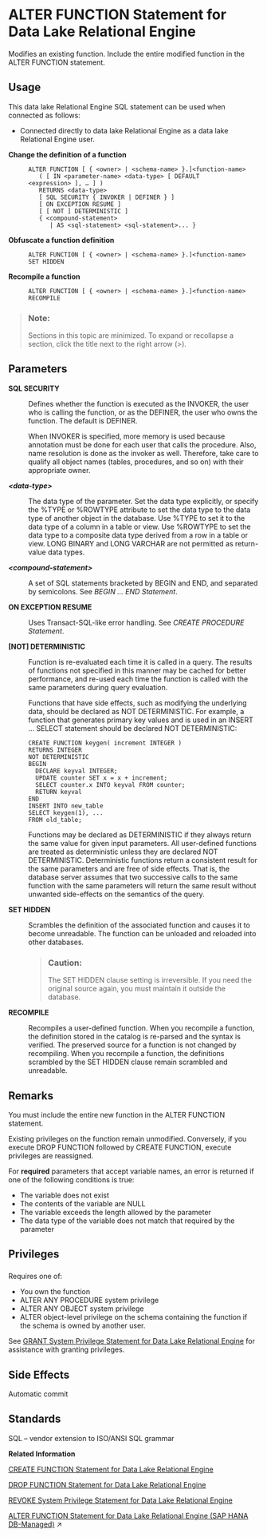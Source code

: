 <!-- loioa61280af84f21015a184bc25f16886f8 -->

# ALTER FUNCTION Statement for Data Lake Relational Engine

Modifies an existing function. Include the entire modified function in the ALTER FUNCTION statement.



<a name="loioa61280af84f21015a184bc25f16886f8__section_azh_5fj_znb"/>

## Usage

This data lake Relational Engine SQL statement can be used when connected as follows:

-   Connected directly to data lake Relational Engine as a data lake Relational Engine user.




<dl>
<dt><b>

Change the definition of a function

</b></dt>
<dd>

```
ALTER FUNCTION [ { <owner> | <schema-name> }.]<function-name> 
   ( [ IN <parameter-name> <data-type> [ DEFAULT <expression> ], … ] )
   RETURNS <data-type> 
   [ SQL SECURITY { INVOKER | DEFINER } ]
   [ ON EXCEPTION RESUME ]
   [ [ NOT ] DETERMINISTIC ]
   { <compound-statement> 
      | AS <sql-statement> <sql-statement>... }

```



</dd><dt><b>

Obfuscate a function definition

</b></dt>
<dd>

```
ALTER FUNCTION [ { <owner> | <schema-name> }.]<function-name> 
SET HIDDEN
```



</dd><dt><b>

Recompile a function

</b></dt>
<dd>

```
ALTER FUNCTION [ { <owner> | <schema-name> }.]<function-name>
RECOMPILE
```



</dd>
</dl>



> ### Note:  
> Sections in this topic are minimized. To expand or recollapse a section, click the title next to the right arrow \(*\>*\).



<a name="loioa61280af84f21015a184bc25f16886f8__alter_function_parameters1"/>

## Parameters


<dl>
<dt><b>

SQL SECURITY

</b></dt>
<dd>

Defines whether the function is executed as the INVOKER, the user who is calling the function, or as the DEFINER, the user who owns the function. The default is DEFINER.

When INVOKER is specified, more memory is used because annotation must be done for each user that calls the procedure. Also, name resolution is done as the invoker as well. Therefore, take care to qualify all object names \(tables, procedures, and so on\) with their appropriate owner.



</dd><dt><b>

*<data-type\>*

</b></dt>
<dd>

The data type of the parameter. Set the data type explicitly, or specify the %TYPE or %ROWTYPE attribute to set the data type to the data type of another object in the database. Use %TYPE to set it to the data type of a column in a table or view. Use %ROWTYPE to set the data type to a composite data type derived from a row in a table or view. LONG BINARY and LONG VARCHAR are not permitted as return-value data types.



</dd><dt><b>

*<compound-statement\>*

</b></dt>
<dd>

A set of SQL statements bracketed by BEGIN and END, and separated by semicolons. See *BEGIN … END Statement*.



</dd><dt><b>

ON EXCEPTION RESUME

</b></dt>
<dd>

Uses Transact-SQL-like error handling. See *CREATE PROCEDURE Statement*.



</dd><dt><b>

\[NOT\] DETERMINISTIC

</b></dt>
<dd>

Function is re-evaluated each time it is called in a query. The results of functions not specified in this manner may be cached for better performance, and re-used each time the function is called with the same parameters during query evaluation.

Functions that have side effects, such as modifying the underlying data, should be declared as NOT DETERMINISTIC. For example, a function that generates primary key values and is used in an INSERT … SELECT statement should be declared NOT DETERMINISTIC:

```
CREATE FUNCTION keygen( increment INTEGER ) 
RETURNS INTEGER 
NOT DETERMINISTIC 
BEGIN   
  DECLARE keyval INTEGER;  
  UPDATE counter SET x = x + increment;  
  SELECT counter.x INTO keyval FROM counter;   
  RETURN keyval 
END 
INSERT INTO new_table 
SELECT keygen(1), ... 
FROM old_table;
```

Functions may be declared as DETERMINISTIC if they always return the same value for given input parameters. All user-defined functions are treated as deterministic unless they are declared NOT DETERMINISTIC. Deterministic functions return a consistent result for the same parameters and are free of side effects. That is, the database server assumes that two successive calls to the same function with the same parameters will return the same result without unwanted side-effects on the semantics of the query.



</dd><dt><b>

SET HIDDEN

</b></dt>
<dd>

Scrambles the definition of the associated function and causes it to become unreadable. The function can be unloaded and reloaded into other databases.

> ### Caution:  
> The SET HIDDEN clause setting is irreversible. If you need the original source again, you must maintain it outside the database.



</dd><dt><b>

RECOMPILE

</b></dt>
<dd>

Recompiles a user-defined function. When you recompile a function, the definition stored in the catalog is re-parsed and the syntax is verified. The preserved source for a function is not changed by recompiling. When you recompile a function, the definitions scrambled by the SET HIDDEN clause remain scrambled and unreadable.



</dd>
</dl>



<a name="loioa61280af84f21015a184bc25f16886f8__alter_function_remarks1"/>

## Remarks

You must include the entire new function in the ALTER FUNCTION statement.

Existing privileges on the function remain unmodified. Conversely, if you execute DROP FUNCTION followed by CREATE FUNCTION, execute privileges are reassigned.

For **required** parameters that accept variable names, an error is returned if one of the following conditions is true:

-   The variable does not exist
-   The contents of the variable are NULL
-   The variable exceeds the length allowed by the parameter
-   The data type of the variable does not match that required by the parameter



<a name="loioa61280af84f21015a184bc25f16886f8__alter_function_privilege1"/>

## Privileges



### 

Requires one of:

-   You own the function
-   ALTER ANY PROCEDURE system privilege
-   ALTER ANY OBJECT system privilege
-   ALTER object-level privilege on the schema containing the function if the schema is owned by another user.

See [GRANT System Privilege Statement for Data Lake Relational Engine](grant-system-privilege-statement-for-data-lake-relational-engine-a3dfcb0.md) for assistance with granting privileges.



<a name="loioa61280af84f21015a184bc25f16886f8__alter_function_sideeffects1"/>

## Side Effects

Automatic commit



<a name="loioa61280af84f21015a184bc25f16886f8__alter_function_standards1"/>

## Standards

SQL – vendor extension to ISO/ANSI SQL grammar

**Related Information**  


[CREATE FUNCTION Statement for Data Lake Relational Engine](create-function-statement-for-data-lake-relational-engine-a61796c.md "Creates a user-defined function in the database. A function can be created for another user by specifying an owner name. Subject to permissions, a user-defined function can be used in exactly the same way as other non-aggregate functions.")

[DROP FUNCTION Statement for Data Lake Relational Engine](drop-function-statement-for-data-lake-relational-engine-d42de2d.md "Removes a user-defined function from the database.")

[REVOKE System Privilege Statement for Data Lake Relational Engine](revoke-system-privilege-statement-for-data-lake-relational-engine-a3eadda.md "Removes specific system privileges from specific users and the right to administer the privilege.")

[ALTER FUNCTION Statement for Data Lake Relational Engine (SAP HANA DB-Managed)](https://help.sap.com/viewer/a898e08b84f21015969fa437e89860c8/2024_1_QRC/en-US/3d7a54b993a74668b60ab048e299fbec.html "Modifies an existing function. Include the entire modified function in the ALTER FUNCTION statement.") :arrow_upper_right:

